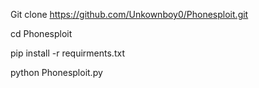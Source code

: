 Git clone https://github.com/Unkownboy0/Phonesploit.git

cd Phonesploit

pip install -r requirments.txt

python Phonesploit.py
